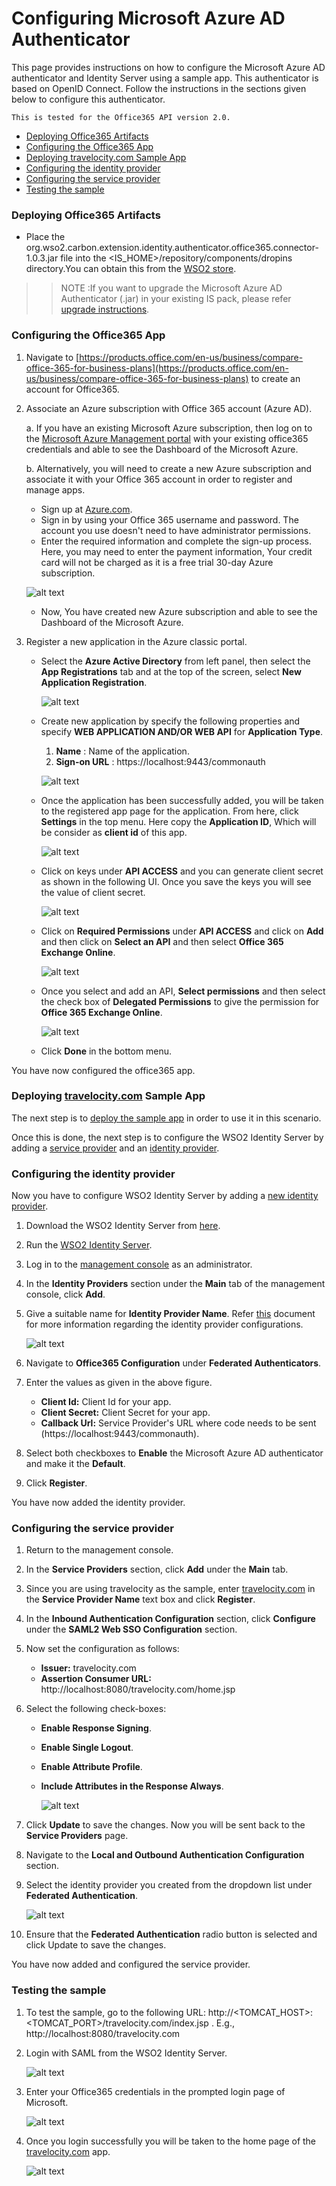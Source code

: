 # Configuring Microsoft Azure AD Authenticator

This page provides instructions on how to configure the Microsoft Azure AD authenticator and Identity Server using a sample app. This authenticator is based on OpenID Connect. Follow the instructions in the sections given below to configure this authenticator.
 ````
This is tested for the Office365 API version 2.0.
 ````
 
* [Deploying Office365 Artifacts](#deploying-office365-artifacts)
* [Configuring the  Office365 App](#configuring-the-office365-app)
* [Deploying travelocity.com Sample App](#deploying-travelocitycom-sample-app)
* [Configuring the identity provider](#configuring-the-identity-provider)
* [Configuring the service provider](#configuring-the-service-provider)
* [Testing the sample](#testing-the-sample)

### Deploying Office365 Artifacts
 * Place the org.wso2.carbon.extension.identity.authenticator.office365.connector-1.0.3.jar file into the <IS_HOME>/repository/components/dropins directory.You can obtain this from the [WSO2 store](https://store.wso2.com/store/assets/isconnector/list?q=%22_default%22%3A%22office365%22).

 >> NOTE :If you want to upgrade the Microsoft Azure AD Authenticator (.jar) in your existing IS pack, please refer [upgrade instructions](https://docs.wso2.com/display/ISCONNECTORS/Upgrading+an+Authenticator).

### Configuring the Office365 App
 1. Navigate to [https://products.office.com/en-us/business/compare-office-365-for-business-plans](https://products.office.com/en-us/business/compare-office-365-for-business-plans) to create an account for Office365.
     
 2. Associate an Azure subscription with Office 365 account (Azure AD).

    a. If you have an existing Microsoft Azure subscription, then log on to the [Microsoft Azure Management portal](https://login.microsoftonline.com/common/oauth2/authorize?resource=https%3a%2f%2fmanagement.core.windows.net%2f&response_mode=form_post&response_type=code+id_token&scope=user_impersonation+openid&state=OpenIdConnect.AuthenticationProperties%3dKacUNidcHXlixnHEGpOm3zw3NCnurAxht3Y2rZa3Bg-LzJg6eC0mvtU3gTxOY4MzmZSX3nKUDRyk8LT6L86JUJfp038_1tlBTF-J0cL_yeo_ZOk0cgTfVKvxrL66-laSnHw4R_YXA0VaGe1HmHvvJ5blPCYwoY7xuoZWmn3bMTgMVOc4nxH-50KaxHyNFuypnUcDE-VIdKrS2niFDWDLaSPIbMM&nonce=636565268366247669.NTg2YWFmYjQtZTM2YS00NjcxLWIwNjAtNTUwMDRhNzU2NWNhYjUxZjBlNjEtN2RjYy00ODkyLWJlMzEtNWIxYTMyZjg0Njcy&client_id=c44b4083-3bb0-49c1-b47d-974e53cbdf3c&redirect_uri=https%3a%2f%2fportal.azure.com%2fsignin%2findex%2f&site_id=501430&client-request-id=c2349dd4-89d5-4c01-aa99-c91cb4d44c75&x-client-SKU=ID_NET&x-client-ver=1.0.40306.1554) with your existing office365 credentials and able to see the Dashboard of the Microsoft Azure.

    b. Alternatively, you will need to create a new Azure subscription and associate it with your Office 365 account in order to register and manage apps.
       * Sign up at [Azure.com](https://account.azure.com/signup?offer=MS-AZR-0044p&appId=docs).
       * Sign in by using your Office 365 username and password. The account you use doesn't need to have administrator permissions.
       * Enter the required information and complete the sign-up process. Here, you may need to enter the payment information, Your credit card will not be charged as it is a free trial 30-day Azure subscription.

       ![alt text](images/office13.png)
       * Now, You have created new Azure subscription and able to see the Dashboard of the Microsoft Azure.

 3. Register a new application in the Azure classic portal.
    * Select the  **Azure Active Directory** from left panel, then select the **App Registrations** tab and at the top of the screen, select **New Application Registration**.

        ![alt text](images/office1.png)
    * Create new application by specify the following properties and specify **WEB APPLICATION AND/OR WEB API** for **Application Type**.
        1. **Name** : Name of the application.
        2. **Sign-on URL** :  https://localhost:9443/commonauth

        ![alt text](images/office4.png)

    * Once the application has been successfully added, you will be taken to the registered app page for the application. From here, click **Settings** in the top menu. Here copy the **Application ID**, Which will be consider as **client id** of this app.

        ![alt text](images/office5.png)

    * Click on keys under **API ACCESS** and you can generate client secret as shown in the following UI. Once you save the keys you will see the value of client secret.

        ![alt text](images/office6.png)

    * Click on **Required Permissions** under **API ACCESS** and click on **Add** and then click on **Select an API** and then select **Office 365 Exchange Online**.

        ![alt text](images/office7.png)

    * Once you select and add an API, **Select permissions** and then select the check box of **Delegated Permissions** to give the permission for **Office 365 Exchange Online**.

        ![alt text](images/office8.png)

    * Click **Done** in the bottom menu.

 You have now configured the office365 app.

### Deploying [travelocity.com](https://www.travelocity.com/) Sample App
    
   The next step is to [deploy the sample app](https://docs.wso2.com/display/ISCONNECTORS/Deploying+the+Sample+App) in order to use it in this scenario.

   Once this is done, the next step is to configure the WSO2 Identity Server by adding a [service provider](https://docs.wso2.com/display/IS530/Adding+and+Configuring+a+Service+Provider) and an [identity provider](https://docs.wso2.com/display/IS530/Adding+and+Configuring+an+Identity+Provider).

### Configuring the identity provider
Now you have to configure WSO2 Identity Server by adding a [new identity provider](https://docs.wso2.com/display/IS530/Adding+and+Configuring+an+Identity+Provider).
 1. Download the WSO2 Identity Server from [here](https://wso2.com/identity-and-access-management).
 2. Run the [WSO2 Identity Server](https://docs.wso2.com/display/IS530/Running+the+Product).
 3. Log in to the [management console](https://docs.wso2.com/display/IS530/Getting+Started+with+the+Management+Console) as an administrator.
 4. In the **Identity Providers** section under the **Main** tab of the management console, click **Add**.
 5. Give a suitable name for **Identity Provider Name**. Refer [this](https://docs.wso2.com/display/IS530/Adding+and+Configuring+an+Identity+Provider#ConfiguringanIdentityProvider-Addinganidentityprovider) document for more information regarding the identity provider configurations.

    ![alt text](images/identityServer.png)
 6. Navigate to **Office365 Configuration** under **Federated Authenticators**.
 7. Enter the values as given in the above figure.
    * **Client Id:** Client Id for your app.
    * **Client Secret:**  Client Secret for your app.
    * **Callback Url:** Service Provider's URL where code needs to be sent (https://localhost:9443/commonauth).
 8. Select both checkboxes to **Enable** the Microsoft Azure AD authenticator and make it the **Default**.
 9. Click **Register**.

You have now added the identity provider.

### Configuring the service provider
 1. Return to the management console.
 2. In the **Service Providers** section, click **Add** under the **Main** tab.
 3. Since you are using travelocity as the sample, enter [travelocity.com](https://www.travelocity.com/) in the **Service Provider Name** text box and click **Register**.
 4. In the **Inbound Authentication Configuration** section, click **Configure** under the **SAML2 Web SSO Configuration** section.
 5. Now set the configuration as follows:
    * **Issuer:** travelocity.com
    * **Assertion Consumer URL:**  http://localhost:8080/travelocity.com/home.jsp
 6. Select the following check-boxes:
    * **Enable Response Signing**.
    * **Enable Single Logout**.
    * **Enable Attribute Profile**.
    * **Include Attributes in the Response Always**.

        ![alt text](images/serviceProvider.png)
 7. Click **Update** to save the changes. Now you will be sent back to the **Service Providers** page.
 8. Navigate to the **Local and Outbound Authentication Configuration** section.
 9. Select the identity provider you created from the dropdown list under **Federated Authentication**.

    ![alt text](images/FederatedAuthentication.png)

 10. Ensure that the **Federated Authentication** radio button is selected and click Update to save the changes.

You have now added and configured the service provider.

### Testing the sample
 
 1. To test the sample, go to the following URL: http://<TOMCAT_HOST>:<TOMCAT_PORT>/travelocity.com/index.jsp . E.g., http://localhost:8080/travelocity.com
 2. Login with SAML from the WSO2 Identity Server.

    ![alt text](images/travelocity.png)
 3. Enter your Office365 credentials in the prompted login page of Microsoft.

    ![alt text](images/office10.png)
 4. Once you login successfully you will be taken to the home page of the [travelocity.com](https://www.travelocity.com/) app.

    ![alt text](images/result.png)